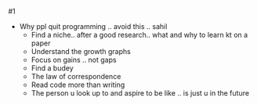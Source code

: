 #1
- Why ppl quit programming .. avoid this .. sahil
	- Find a niche.. after a good research.. what and why to learn kt on a paper
	- Understand the growth graphs
	- Focus on gains .. not gaps
	- Find a budey
	- The law of correspondence 
	- Read code more than writing
	- The person u look up to and aspire to be like .. is just u in the future 